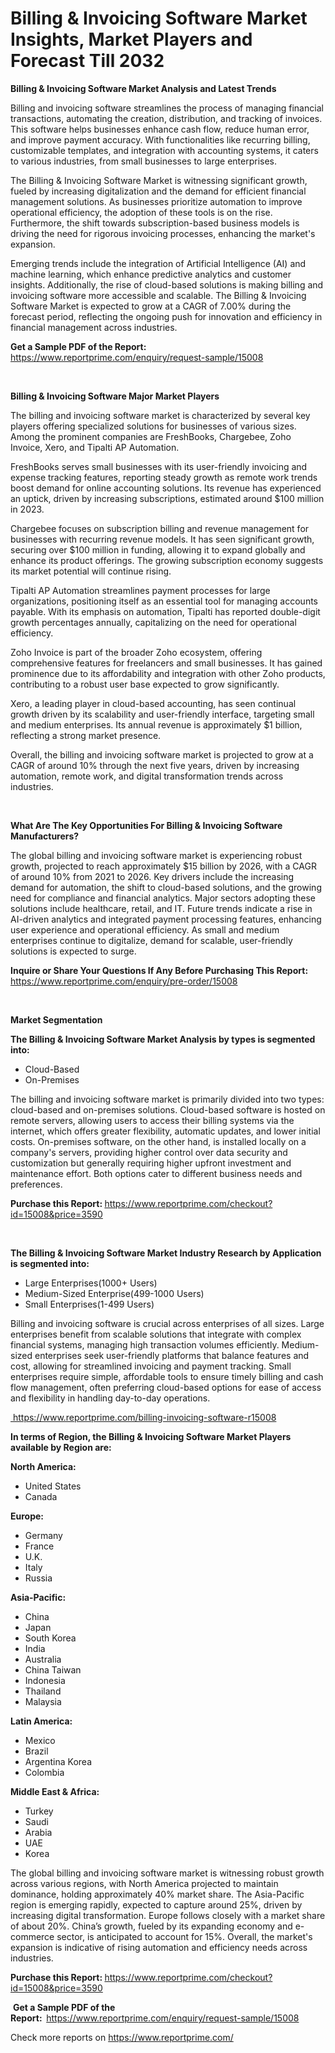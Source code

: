 <p><h1>Billing & Invoicing Software Market Insights, Market Players and Forecast Till 2032</h1></p><p><strong>Billing & Invoicing Software Market Analysis and Latest Trends</strong></p>
<p><p>Billing and invoicing software streamlines the process of managing financial transactions, automating the creation, distribution, and tracking of invoices. This software helps businesses enhance cash flow, reduce human error, and improve payment accuracy. With functionalities like recurring billing, customizable templates, and integration with accounting systems, it caters to various industries, from small businesses to large enterprises.</p><p>The Billing & Invoicing Software Market is witnessing significant growth, fueled by increasing digitalization and the demand for efficient financial management solutions. As businesses prioritize automation to improve operational efficiency, the adoption of these tools is on the rise. Furthermore, the shift towards subscription-based business models is driving the need for rigorous invoicing processes, enhancing the market's expansion.</p><p>Emerging trends include the integration of Artificial Intelligence (AI) and machine learning, which enhance predictive analytics and customer insights. Additionally, the rise of cloud-based solutions is making billing and invoicing software more accessible and scalable. The Billing & Invoicing Software Market is expected to grow at a CAGR of 7.00% during the forecast period, reflecting the ongoing push for innovation and efficiency in financial management across industries.</p></p>
<p><strong>Get a Sample PDF of the Report:&nbsp;</strong> <a href="https://www.reportprime.com/enquiry/request-sample/15008?utm_campaign=3259&utm_medium=2&utm_source=Github&utm_content=ia&utm_term=20032025&utm_id=billing-invoicing-software">https://www.reportprime.com/enquiry/request-sample/15008</a></p>
<p>&nbsp;</p>
<p><strong>Billing & Invoicing Software Major Market Players</strong></p>
<p><p>The billing and invoicing software market is characterized by several key players offering specialized solutions for businesses of various sizes. Among the prominent companies are FreshBooks, Chargebee, Zoho Invoice, Xero, and Tipalti AP Automation. </p><p>FreshBooks serves small businesses with its user-friendly invoicing and expense tracking features, reporting steady growth as remote work trends boost demand for online accounting solutions. Its revenue has experienced an uptick, driven by increasing subscriptions, estimated around $100 million in 2023.</p><p>Chargebee focuses on subscription billing and revenue management for businesses with recurring revenue models. It has seen significant growth, securing over $100 million in funding, allowing it to expand globally and enhance its product offerings. The growing subscription economy suggests its market potential will continue rising.</p><p>Tipalti AP Automation streamlines payment processes for large organizations, positioning itself as an essential tool for managing accounts payable. With its emphasis on automation, Tipalti has reported double-digit growth percentages annually, capitalizing on the need for operational efficiency.</p><p>Zoho Invoice is part of the broader Zoho ecosystem, offering comprehensive features for freelancers and small businesses. It has gained prominence due to its affordability and integration with other Zoho products, contributing to a robust user base expected to grow significantly.</p><p>Xero, a leading player in cloud-based accounting, has seen continual growth driven by its scalability and user-friendly interface, targeting small and medium enterprises. Its annual revenue is approximately $1 billion, reflecting a strong market presence.</p><p>Overall, the billing and invoicing software market is projected to grow at a CAGR of around 10% through the next five years, driven by increasing automation, remote work, and digital transformation trends across industries.</p></p>
<p>&nbsp;</p>
<p><strong>What Are The Key Opportunities For Billing & Invoicing Software Manufacturers?</strong></p>
<p><p>The global billing and invoicing software market is experiencing robust growth, projected to reach approximately $15 billion by 2026, with a CAGR of around 10% from 2021 to 2026. Key drivers include the increasing demand for automation, the shift to cloud-based solutions, and the growing need for compliance and financial analytics. Major sectors adopting these solutions include healthcare, retail, and IT. Future trends indicate a rise in AI-driven analytics and integrated payment processing features, enhancing user experience and operational efficiency. As small and medium enterprises continue to digitalize, demand for scalable, user-friendly solutions is expected to surge.</p></p>
<p><strong>Inquire or Share Your Questions If Any Before Purchasing This Report:</strong> <a href="https://www.reportprime.com/enquiry/pre-order/15008?utm_campaign=3259&utm_medium=2&utm_source=Github&utm_content=ia&utm_term=20032025&utm_id=billing-invoicing-software">https://www.reportprime.com/enquiry/pre-order/15008</a></p>
<p>&nbsp;</p>
<p><strong>Market Segmentation</strong></p>
<p><strong>The Billing & Invoicing Software Market Analysis by types is segmented into:</strong></p>
<p><ul><li>Cloud-Based</li><li>On-Premises</li></ul></p>
<p><p>The billing and invoicing software market is primarily divided into two types: cloud-based and on-premises solutions. Cloud-based software is hosted on remote servers, allowing users to access their billing systems via the internet, which offers greater flexibility, automatic updates, and lower initial costs. On-premises software, on the other hand, is installed locally on a company's servers, providing higher control over data security and customization but generally requiring higher upfront investment and maintenance effort. Both options cater to different business needs and preferences.</p></p>
<p><strong>Purchase this Report:&nbsp;</strong><a href="https://www.reportprime.com/checkout?id=15008&price=3590&utm_campaign=3259&utm_medium=2&utm_source=Github&utm_content=ia&utm_term=20032025&utm_id=billing-invoicing-software">https://www.reportprime.com/checkout?id=15008&price=3590</a></p>
<p>&nbsp;</p>
<p><strong>The Billing & Invoicing Software Market Industry Research by Application is segmented into:</strong></p>
<p><ul><li>Large Enterprises(1000+ Users)</li><li>Medium-Sized Enterprise(499-1000 Users)</li><li>Small Enterprises(1-499 Users)</li></ul></p>
<p><p>Billing and invoicing software is crucial across enterprises of all sizes. Large enterprises benefit from scalable solutions that integrate with complex financial systems, managing high transaction volumes efficiently. Medium-sized enterprises seek user-friendly platforms that balance features and cost, allowing for streamlined invoicing and payment tracking. Small enterprises require simple, affordable tools to ensure timely billing and cash flow management, often preferring cloud-based options for ease of access and flexibility in handling day-to-day operations.</p></p>
<p><a href="https://www.reportprime.com/billing-invoicing-software-r15008?utm_campaign=3259&utm_medium=2&utm_source=Github&utm_content=ia&utm_term=20032025&utm_id=billing-invoicing-software">&nbsp;https://www.reportprime.com/billing-invoicing-software-r15008</a></p>
<p><strong>In terms of Region, the Billing & Invoicing Software Market Players available by Region are:</strong></p>
<p>
    <p> <strong> North America: </strong>
        <ul>
            <li>United States</li>
            <li>Canada</li>
        </ul>
        </p> 
    <p> <strong> Europe: </strong>
        <ul>
            <li>Germany</li>
            <li>France</li>
            <li>U.K.</li>
            <li>Italy</li>
            <li>Russia</li>
        </ul>
        </p> 
    <p> <strong> Asia-Pacific: </strong>
        <ul>
            <li>China</li>
            <li>Japan</li>
            <li>South Korea</li>
            <li>India</li>
            <li>Australia</li>
            <li>China Taiwan</li>
            <li>Indonesia</li>
            <li>Thailand</li>
            <li>Malaysia</li>
        </ul>
        </p> 
    <p> <strong> Latin America: </strong>
        <ul>
            <li>Mexico</li>
            <li>Brazil</li>
            <li>Argentina Korea</li>
            <li>Colombia</li>
        </ul>
        </p> 
    <p> <strong> Middle East & Africa: </strong>
        <ul>
            <li>Turkey</li>
            <li>Saudi</li>
            <li>Arabia</li>
            <li>UAE</li>
            <li>Korea</li>
        </ul>
    </p>
    </p>
<p><p>The global billing and invoicing software market is witnessing robust growth across various regions, with North America projected to maintain dominance, holding approximately 40% market share. The Asia-Pacific region is emerging rapidly, expected to capture around 25%, driven by increasing digital transformation. Europe follows closely with a market share of about 20%. China’s growth, fueled by its expanding economy and e-commerce sector, is anticipated to account for 15%. Overall, the market's expansion is indicative of rising automation and efficiency needs across industries.</p></p>
<p><strong>Purchase this Report: </strong><a href="https://www.reportprime.com/checkout?id=15008&price=3590&utm_campaign=3259&utm_medium=2&utm_source=Github&utm_content=ia&utm_term=20032025&utm_id=billing-invoicing-software">https://www.reportprime.com/checkout?id=15008&price=3590</a></p>
<p>&nbsp;<strong>Get a Sample PDF of the Report:&nbsp;&nbsp;</strong><a href="https://www.reportprime.com/enquiry/request-sample/15008?utm_campaign=3259&utm_medium=2&utm_source=Github&utm_content=ia&utm_term=20032025&utm_id=billing-invoicing-software">https://www.reportprime.com/enquiry/request-sample/15008</a></p>
<p><strong></strong></p>
<p>Check more reports on <a href="https://www.reportprime.com/?utm_campaign=3259&utm_medium=2&utm_source=Github&utm_content=ia&utm_term=20032025&utm_id=billing-invoicing-software">https://www.reportprime.com/</a></p>